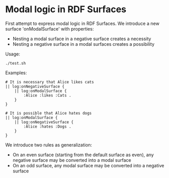 # Modal logic in RDF Surfaces

First attempt to express modal logic in RDF Surfaces. We introduce a new surface 'onModalSurface' with properties:

- Nesting a modal surface in a negative surface creates a necessity
- Nesting a negative surface in a modal surfaces creates a possibility


Usage:

```
./test.sh
```

Examples:

```
# It is necessary that Alice likes cats 
|| log:onNegativeSurface {
    || log:onModalSurface {
        :Alice :likes :Cats .
    }
}
```

```
# It is possible that Alice hates dogs 
|| log:onModalSurface {
    || log:onNegativeSurface {
        :Alice :hates :Dogs .
    }
}
```

We introduce two rules as generalization:

- On an even surface (starting from the default surface as even), any negative surface may be converted into a modal surface 
- On an odd surface, any modal surface may be converted into a negative surface
